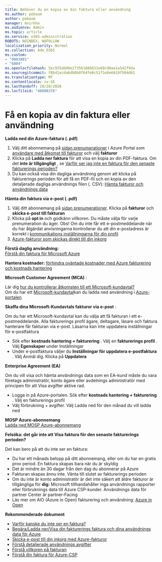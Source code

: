 ```yaml
---
title: Behöver du en kopia av din faktura eller användning
ms.author: pebaum
author: pebaum
manager: mnirkhe
ms.audience: Admin
ms.topic: article
ms.service: o365-administration
ROBOTS: NOINDEX, NOFOLLOW
localization_priority: Normal
ms.collection: Adm_O365
ms.custom:
- "9003801"
- "6804"
ms.openlocfilehash: 5ec935ddd9e273561886831e60c98ae1a542f9da
ms.sourcegitcommit: f8b41ecda6db0b8f64fe0c51f1e8e6619f504d61
ms.translationtype: MT
ms.contentlocale: sv-SE
ms.lasthandoff: 10/28/2020
ms.locfileid: "48808376"
---
```

# <a name="get-a-copy-of-your-bill-or-usage"></a>Få en kopia av din faktura eller användning

**Ladda ned din Azure-faktura (. pdf)**

1. Välj ditt abonnemang på [sidan prenumerationer](https://portal.azure.com/#blade/Microsoft_Azure_Billing/SubscriptionsBlade) i Azure Portal som [användare med åtkomst till fakturor](https://docs.microsoft.com/azure/cost-management-billing/manage/manage-billing-access?WT.mc_id=Portal-Microsoft_Azure_Support) och välj **fakturor**
2. Klicka på **Ladda ner faktura** för att visa en kopia av din PDF-faktura. Om det **inte är tillgängligt** , se [Varför ser jag inte en faktura för den senaste fakturerings perioden?](https://docs.microsoft.com/azure/cost-management-billing/manage/download-azure-invoice-daily-usage-date?WT.mc_id=Portal-Microsoft_Azure_Support#noinvoice)
3. Du kan också visa din dagliga användning genom att klicka på fakturerings perioden för att få en PDF-fil och en kopia av den detaljerade dagliga användnings filen (. CSV): [Hämta fakturor och användnings data](https://docs.microsoft.com/azure/cost-management-billing/manage/download-azure-invoice-daily-usage-date?WT.mc_id=Portal-Microsoft_Azure_Support)

**Hämta din faktura via e-post (. pdf)**

1. Välj ditt abonnemang på [sidan prenumerationer](https://ms.portal.azure.com/#blade/Microsoft_Azure_Billing/SubscriptionsBlade). Klicka på **fakturor** och **skicka e-post till fakturan**
2. Klicka på **opt in** och godkänn villkoren. Du måste välja för varje prenumeration du äger. Obs! Om du inte får ett e-postmeddelande när du har åtgärdat anvisningarna kontrollerar du att din e-postadress är korrekt i [kommunikations inställningarna för din profil](https://account.windowsazure.com/profile)
3. [Azure-fakturor som skickas direkt till din inkorg](https://azure.microsoft.com/blog/azure-email-invoices/)

**Förstå daglig användning:**  
 [Förstå din faktura för Microsoft Azure](https://docs.microsoft.com/azure/cost-management-billing/understand/review-individual-bill?WT.mc_id=Portal-Microsoft_Azure_Support)  

**Hantera kostnader:** [förhindra oväntade kostnader med Azure fakturering och kostnads hantering](https://docs.microsoft.com/azure/cost-management-billing/manage/getting-started?WT.mc_id=Portal-Microsoft_Azure_Support)  

**Microsoft Customer Agreement (MCA)** :

Lär dig  [hur du kontrollerar åtkomsten till ett Microsoft-kundavtal?](https://docs.microsoft.com/azure/cost-management-billing/manage/download-azure-invoice-daily-usage-date?WT.mc_id=Portal-Microsoft_Azure_Support#check-access-to-a-microsoft-customer-agreement)  
Om du har ett [Microsoft-kundavtal](https://docs.microsoft.com/azure/cost-management-billing/manage/download-azure-invoice-daily-usage-date?WT.mc_id=Portal-Microsoft_Azure_Support#check-access-to-a-microsoft-customer-agreement)kan du ladda ned användning i [Azure-portalen](https://portal.azure.com/)

**Skaffa dina Microsoft-Kundavtals fakturor via e-post** :

Om du har ett Microsoft-kundavtal kan du välja att få fakturan i ett e-postmeddelande. Alla fakturerings profil ägare, deltagare, läsare och faktura hanterare får fakturan via e-post. Läsarna kan inte uppdatera inställningar för e-postfaktura

- Sök efter **kostnads hantering + fakturering** . Välj en **fakturerings profil** . Välj **Egenskaper** under Inställningar
- Under e-postfaktura väljer du **Inställningar för uppdatera e-postfaktura** . Välj Anmäl dig. Klicka på **Uppdatera**

**Enterprise Agreement (EA)**

Om du vill visa och hämta användnings data som en EA-kund måste du vara företags administratör, konto ägare eller avdelnings administratör med principen för att Visa avgifter aktive rad.

- Logga in på Azure-portalen. Sök efter **kostnads hantering + fakturering** . Välj en fakturerings profil
- Välj förbrukning + avgifter. Välj Ladda ned för den månad du vill ladda ned

**MOSP Azure-abonnemang**  
[Ladda ned MOSP Azure-abonnemang](https://docs.microsoft.com/azure/cost-management-billing/understand/download-azure-invoice?WT.mc_id=Portal-Microsoft_Azure_Support#download-your-mosp-azure-subscription-invoice)

**Felsöka: det går inte att Visa faktura för den senaste fakturerings perioden?**

Det kan bero på att du inte ser en faktura:

- Du har ett månads belopp på ditt abonnemang, eller om du har en gratis prov period. En faktura skapas bara när du är skyldig
- Det är mindre än 30 dagar från den dag du abonnerar på Azure
- Fakturan skapas ännu inte. Vänta till slutet av fakturerings perioden
- Om du inte är konto administratör är det inte säkert att äldre fakturor är tillgängliga för **dig:** Microsoft tillhandahåller inga användnings rapporter eller förbruknings data till Azure CSP-kunder. Användnings data för partner Center är partner-Facing
- Läs mer om AIO (Azure in Open) fakturering och användning: [Azure in Open](https://azure.microsoft.com/offers/ms-azr-0111p/)

**Rekommenderade dokument**

- [Varför kanske du inte ser en faktura?](https://docs.microsoft.com/azure/cost-management-billing/understand/download-azure-invoice?WT.mc_id=Portal-Microsoft_Azure_Support#noinvoice)
- [Begära/Ladda ner/Visa din fakturerings faktura och dina användnings data för Azure](https://docs.microsoft.com/azure/cost-management-billing/manage/download-azure-invoice-daily-usage-date?WT.mc_id=Portal-Microsoft_Azure_Support)
- [Skicka e-post till din inkorg med Azure-fakturor](https://docs.microsoft.com/azure/cost-management-billing/manage/download-azure-invoice-daily-usage-date?WT.mc_id=Portal-Microsoft_Azure_Support)
- [Förstå detaljerade användnings avgifter](https://docs.microsoft.com/azure/cost-management-billing/understand/review-individual-bill?WT.mc_id=Portal-Microsoft_Azure_Support#csv)
- [Förstå villkoren på fakturan](https://docs.microsoft.com/azure/cost-management-billing/understand/understand-invoice?WT.mc_id=Portal-Microsoft_Azure_Support)
- [Förstå din faktura för Azure-CSP](https://docs.microsoft.com/partner-center/azure-plan-lp?WT.mc_id=Portal-Microsoft_Azure_Support)
